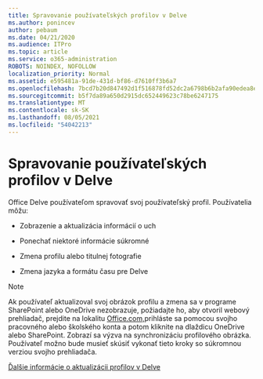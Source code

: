 ```yaml
---
title: Spravovanie používateľských profilov v Delve
ms.author: ponincev
author: pebaum
ms.date: 04/21/2020
ms.audience: ITPro
ms.topic: article
ms.service: o365-administration
ROBOTS: NOINDEX, NOFOLLOW
localization_priority: Normal
ms.assetid: e595481a-91de-431d-bf86-d7610ff3b6a7
ms.openlocfilehash: 7bcd7b20d847492d1f516878fd52dc2a6798b6b2afa90edea8eb4e460834a4eb
ms.sourcegitcommit: b5f7da89a650d2915dc652449623c78be6247175
ms.translationtype: MT
ms.contentlocale: sk-SK
ms.lasthandoff: 08/05/2021
ms.locfileid: "54042213"
---
```

# <a name="manage-user-profiles-in-delve"></a>Spravovanie používateľských profilov v Delve

Office Delve používateľom spravovať svoj používateľský profil. Používatelia môžu:
  
- Zobrazenie a aktualizácia informácií o uch
    
- Ponechať niektoré informácie súkromné
    
- Zmena profilu alebo titulnej fotografie
    
- Zmena jazyka a formátu času pre Delve
    
> [!NOTE]
> Ak používateľ aktualizoval svoj obrázok profilu a zmena sa v programe SharePoint alebo OneDrive nezobrazuje, požiadajte ho, aby otvoril webový prehliadač, prejdite na lokalitu [Office.com,](https://www.office.com)prihláste sa pomocou svojho pracovného alebo školského konta a potom kliknite na dlaždicu OneDrive alebo SharePoint. Zobrazí sa výzva na synchronizáciu profilového obrázka. Používateľ možno bude musieť skúsiť vykonať tieto kroky so súkromnou verziou svojho prehliadača. 
  
[Ďalšie informácie o aktualizácii profilov v Delve](https://go.microsoft.com/fwlink/?linkid=735070)
  

